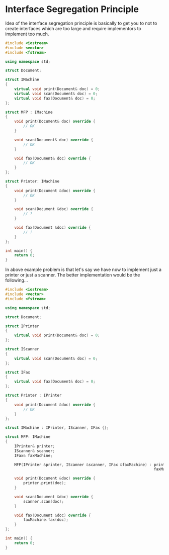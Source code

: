 # Interface Segregation Principle
Idea of the interface segregation principle is basically to get you to not to create interfaces which are too large and require implementors to implement too much.

```c++
#include <iostream>
#include <vector>
#include <fstream>

using namespace std;

struct Document;

struct IMachine
{
    virtual void print(Document& doc) = 0;
    virtual void scan(Document& doc) = 0;
    virtual void fax(Document& doc) = 0;
};

struct MFP : IMachine
{
    void print(Document& doc) override {
        // OK
    }

    void scan(Document& doc) override {
        // OK
    }

    void fax(Document& doc) override {
        // OK
    }
};

struct Printer: IMachine
{
    void print(Document &doc) override {
        // OK
    }

    void scan(Document &doc) override {
        // ?
    }

    void fax(Document &doc) override {
        // ?
    }
};

int main() {
    return 0;
}
```

In above example problem is that let's say we have now to implement just a printer or just a scanner. The better implementation would be the following...

```c++
#include <iostream>
#include <vector>
#include <fstream>

using namespace std;

struct Document;

struct IPrinter
{
    virtual void print(Document& doc) = 0;
};

struct IScanner
{
    virtual void scan(Document& doc) = 0;
};

struct IFax
{
    virtual void fax(Document& doc) = 0;
};

struct Printer : IPrinter
{
    void print(Document &doc) override {
        // OK
    }
};

struct IMachine : IPrinter, IScanner, IFax {};

struct MFP: IMachine
{
    IPrinter& printer;
    IScanner& scanner;
    IFax& faxMachine;

    MFP(IPrinter &printer, IScanner &scanner, IFax &faxMachine) : printer(printer), scanner(scanner),
                                                                  faxMachine(faxMachine) {}

    void print(Document &doc) override {
        printer.print(doc);
    }

    void scan(Document &doc) override {
        scanner.scan(doc);
    }

    void fax(Document &doc) override {
        faxMachine.fax(doc);
    }
};

int main() {
    return 0;
}
```